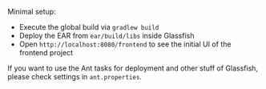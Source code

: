 Minimal setup:

- Execute the global build via `gradlew build`
- Deploy the EAR from `ear/build/libs` inside Glassfish
- Open `http://localhost:8080/frontend` to see the initial UI of the frontend project

If you want to use the Ant tasks for deployment and other stuff of Glassfish, please check settings in `ant.properties`.
